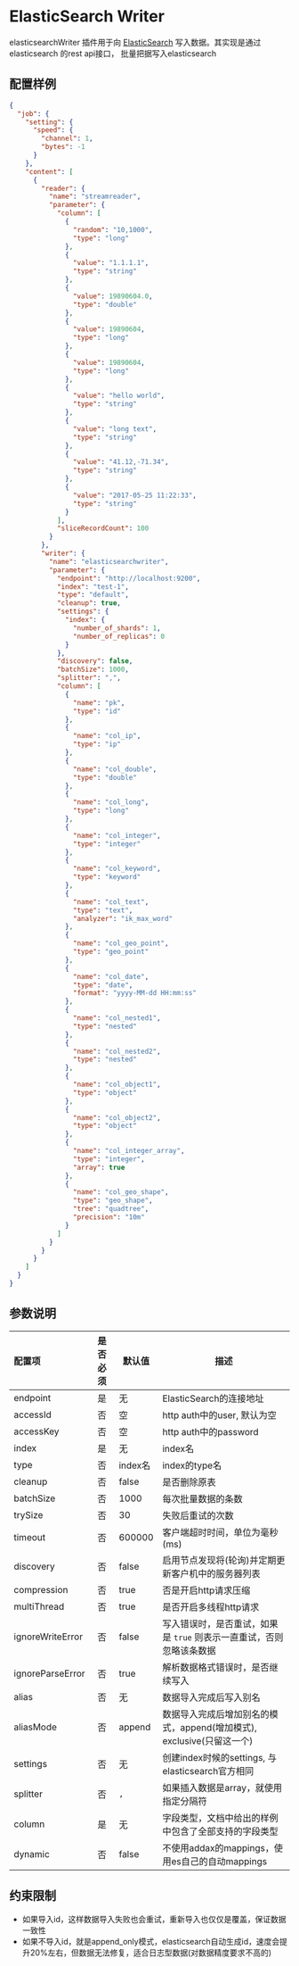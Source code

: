 # ElasticSearch Writer


elasticsearchWriter 插件用于向 [ElasticSearch](https://www.elastic.co/cn/elastic-stack/) 写入数据。其实现是通过 elasticsearch 的rest api接口， 批量把据写入elasticsearch

## 配置样例

```json
{
  "job": {
    "setting": {
      "speed": {
        "channel": 1,
        "bytes": -1
      }
    },
    "content": [
      {
        "reader": {
          "name": "streamreader",
          "parameter": {
            "column": [
              {
                "random": "10,1000",
                "type": "long"
              },
              {
                "value": "1.1.1.1",
                "type": "string"
              },
              {
                "value": 19890604.0,
                "type": "double"
              },
              {
                "value": 19890604,
                "type": "long"
              },
              {
                "value": 19890604,
                "type": "long"
              },
              {
                "value": "hello world",
                "type": "string"
              },
              {
                "value": "long text",
                "type": "string"
              },
              {
                "value": "41.12,-71.34",
                "type": "string"
              },
              {
                "value": "2017-05-25 11:22:33",
                "type": "string"
              }
            ],
            "sliceRecordCount": 100
          }
        },
        "writer": {
          "name": "elasticsearchwriter",
          "parameter": {
            "endpoint": "http://localhost:9200",
            "index": "test-1",
            "type": "default",
            "cleanup": true,
            "settings": {
              "index": {
                "number_of_shards": 1,
                "number_of_replicas": 0
              }
            },
            "discovery": false,
            "batchSize": 1000,
            "splitter": ",",
            "column": [
              {
                "name": "pk",
                "type": "id"
              },
              {
                "name": "col_ip",
                "type": "ip"
              },
              {
                "name": "col_double",
                "type": "double"
              },
              {
                "name": "col_long",
                "type": "long"
              },
              {
                "name": "col_integer",
                "type": "integer"
              },
              {
                "name": "col_keyword",
                "type": "keyword"
              },
              {
                "name": "col_text",
                "type": "text",
                "analyzer": "ik_max_word"
              },
              {
                "name": "col_geo_point",
                "type": "geo_point"
              },
              {
                "name": "col_date",
                "type": "date",
                "format": "yyyy-MM-dd HH:mm:ss"
              },
              {
                "name": "col_nested1",
                "type": "nested"
              },
              {
                "name": "col_nested2",
                "type": "nested"
              },
              {
                "name": "col_object1",
                "type": "object"
              },
              {
                "name": "col_object2",
                "type": "object"
              },
              {
                "name": "col_integer_array",
                "type": "integer",
                "array": true
              },
              {
                "name": "col_geo_shape",
                "type": "geo_shape",
                "tree": "quadtree",
                "precision": "10m"
              }
            ]
          }
        }
      }
    ]
  }
}
```

## 参数说明

| 配置项           | 是否必须 | 默认值  | 描述                                                                      |
| :--------------- | :------: | ------- | ------------------------------------------------------------------------- |
| endpoint         |    是    | 无      | ElasticSearch的连接地址                                                   |
| accessId         |    否    | 空      | http auth中的user, 默认为空                                               |
| accessKey        |    否    | 空      | http auth中的password                                                     |
| index            |    是    | 无      | index名                                                  |
| type             |    否    | index名 | index的type名                                               |
| cleanup          |    否    | false   | 是否删除原表                                                              |
| batchSize        |    否    | 1000    | 每次批量数据的条数                                                        |
| trySize          |    否    | 30      | 失败后重试的次数                                                          |
| timeout          |    否    | 600000  | 客户端超时时间，单位为毫秒(ms)                                            |
| discovery        |    否    | false   | 启用节点发现将(轮询)并定期更新客户机中的服务器列表                        |
| compression      |    否    | true    | 否是开启http请求压缩                                                      |
| multiThread      |    否    | true    | 是否开启多线程http请求                                                  |
| ignoreWriteError |    否    | false   | 写入错误时，是否重试，如果是 `true` 则表示一直重试，否则忽略该条数据      |
| ignoreParseError |    否    | true    | 解析数据格式错误时，是否继续写入                                          |
| alias            |    否    | 无      | 数据导入完成后写入别名                                                    |
| aliasMode        |    否    | append  | 数据导入完成后增加别名的模式，append(增加模式), exclusive(只留这一个)     |
| settings         |    否    | 无      | 创建index时候的settings, 与elasticsearch官方相同                          |
| splitter         |    否    | `,`     | 如果插入数据是array，就使用指定分隔符                                     |
| column           |    是    | 无      |  字段类型，文档中给出的样例中包含了全部支持的字段类型 |
| dynamic          |    否    | false   | 不使用addax的mappings，使用es自己的自动mappings                           |

## 约束限制

- 如果导入id，这样数据导入失败也会重试，重新导入也仅仅是覆盖，保证数据一致性
- 如果不导入id，就是append_only模式，elasticsearch自动生成id，速度会提升20%左右，但数据无法修复，适合日志型数据(对数据精度要求不高的)
